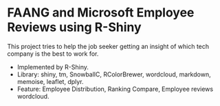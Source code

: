 # FAANG and Microsoft Employee Reviews using R-Shiny
 
This project tries to help the job seeker getting an insight of which tech company is the best to work for.
* Implemented by R-Shiny.
* Library: shiny, tm, SnowballC, RColorBrewer, wordcloud, markdown, memoise, leaflet, dplyr.
* Feature: Employee Distribution, Ranking Compare, Employee reviews wordcloud.

